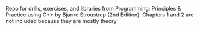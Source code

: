 Repo for drills, exercises, and libraries from Programming: Principles & Practice using C++ by Bjarne Stroustrup (2nd Edition). Chapters 1 and 2 are not included because they are mostly theory
